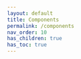 ```yaml
---
layout: default
title: Components
permalink: /components
nav_order: 10
has_children: true
has_toc: true
---
```


